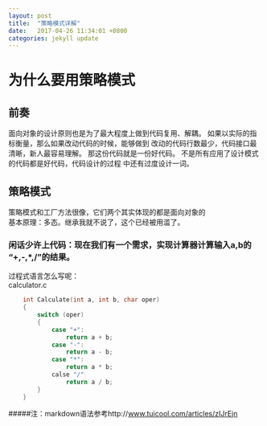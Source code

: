 ```yaml
---
layout: post
title:  "策略模式详解"
date:   2017-04-26 11:34:01 +0800
categories: jekyll update
---
```


# 为什么要用策略模式
## 前奏
面向对象的设计原则也是为了最大程度上做到代码复用、解耦。
如果以实际的指标衡量，那么如果改动代码的时候，能够做到
改动的代码行数最少，代码接口最清晰，新人最容易理解。
那这份代码就是一份好代码。
不是所有应用了设计模式的代码都是好代码，代码设计的过程
中还有过度设计一词。

## 策略模式
策略模式和工厂方法很像，它们两个其实体现的都是面向对象的  
基本原理：多态。继承我就不说了，这个已经被用滥了。  

### 闲话少许上代码：现在我们有一个需求，实现计算器计算输入a,b的 “+,-,*,/”的结果。  
过程式语言怎么写呢：  
calculator.c  
```c
	int Calculate(int a, int b, char oper)
	{
		switch (oper)
		{
			case "+":
				return a + b;
			case "-":
				return a - b;
			case "*":
				return a * b;
			calse "/"
				return a / b;
		}
	}
```
#####注：markdown语法参考http://www.tuicool.com/articles/zIJrEjn